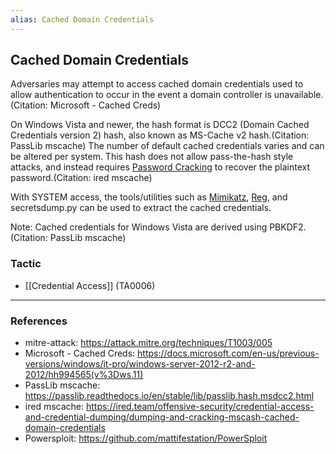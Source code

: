 ```yaml
---
alias: Cached Domain Credentials
---
```


## Cached Domain Credentials

Adversaries may attempt to access cached domain credentials used to allow authentication to occur in the event a domain controller is unavailable.(Citation: Microsoft - Cached Creds)

On Windows Vista and newer, the hash format is DCC2 (Domain Cached Credentials version 2) hash, also known as MS-Cache v2 hash.(Citation: PassLib mscache) The number of default cached credentials varies and can be altered per system. This hash does not allow pass-the-hash style attacks, and instead requires [Password Cracking](https://attack.mitre.org/techniques/T1110/002) to recover the plaintext password.(Citation: ired mscache)

With SYSTEM access, the tools/utilities such as [Mimikatz](https://attack.mitre.org/software/S0002), [Reg](https://attack.mitre.org/software/S0075), and secretsdump.py can be used to extract the cached credentials.

Note: Cached credentials for Windows Vista are derived using PBKDF2.(Citation: PassLib mscache)


### Tactic

- [[Credential Access]] (TA0006)


---
### References

- mitre-attack: https://attack.mitre.org/techniques/T1003/005
- Microsoft - Cached Creds: https://docs.microsoft.com/en-us/previous-versions/windows/it-pro/windows-server-2012-r2-and-2012/hh994565(v%3Dws.11)
- PassLib mscache: https://passlib.readthedocs.io/en/stable/lib/passlib.hash.msdcc2.html
- ired mscache: https://ired.team/offensive-security/credential-access-and-credential-dumping/dumping-and-cracking-mscash-cached-domain-credentials
- Powersploit: https://github.com/mattifestation/PowerSploit
